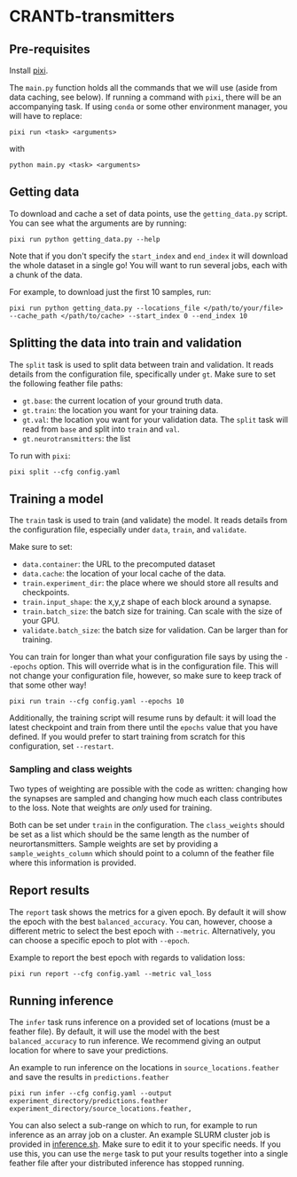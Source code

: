 # CRANTb-transmitters

## Pre-requisites

Install [pixi](https://pixi.sh/latest/).

The `main.py` function holds all the commands that we will use (aside from data caching, see below).
If running a command with `pixi`, there will be an accompanying task. If using `conda` or some other environment manager, you will have to replace: 
```
pixi run <task> <arguments>
```
with 
```
python main.py <task> <arguments>
```


## Getting data
To download and cache a set of data points, use the `getting_data.py` script. You can see what the arguments are by running: 

```
pixi run python getting_data.py --help
```

Note that if you don't specify the `start_index` and `end_index` it will download the whole dataset in a single go! You will want to run several jobs, each with a chunk of the data.

For example, to download just the first 10 samples, run: 
```
pixi run python getting_data.py --locations_file </path/to/your/file> --cache_path </path/to/cache> --start_index 0 --end_index 10
```

## Splitting the data into train and validation
The `split` task is used to split data between train and validation. It reads details from the configuration file, specifically under `gt`. 
Make sure to set the following feather file paths: 
- `gt.base`: the current location of your ground truth data.
- `gt.train`: the location you want for your training data.
- `gt.val`: the location you want for your validation data.
The `split` task will read from `base` and split into `train` and `val`. 
- `gt.neurotransmitters`: the list 

To run with `pixi`:
```
pixi split --cfg config.yaml
```

## Training a model
The `train` task is used to train (and validate) the model.
It reads details from the configuration file, especially under `data`, `train`, and `validate`.

Make sure to set: 
- `data.container`: the URL to the precomputed dataset
- `data.cache`: the location of your local cache of the data.
- `train.experiment_dir`: the place where we should store all results and checkpoints. 
- `train.input_shape`: the x,y,z shape of each block around a synapse.
- `train.batch_size`: the batch size for training. Can scale with the size of your GPU.
- `validate.batch_size`: the batch size for validation. Can be larger than for training.

You can train for longer than what your configuration file says by using the `--epochs` option. This will override what is in the configuration file. This will not change your configuration file, however, so make sure to keep track of that some other way!
```
pixi run train --cfg config.yaml --epochs 10
```

Additionally, the training script will resume runs by default: it will load the latest checkpoint and train from there until the `epochs` value that you have defined. 
If you would prefer to start training from scratch for this configuration, set `--restart`.

### Sampling and class weights

Two types of weighting are possible with the code as written: changing how the synapses are sampled and changing how much each class contributes to the loss. Note that weights are *only* used for training.

Both can be set under `train` in the configuration. 
The `class_weights` should be set as a list which should be the same length as the number of neurortansmitters. 
Sample weights are set by providing a `sample_weights_column` which should point to a column of the feather file where this information is provided.

## Report results
The `report` task shows the metrics for a given epoch. By default it will show the epoch with the best `balanced_accuracy`. 
You can, however, choose a different metric to select the best epoch with `--metric`. 
Alternatively, you can choose a specific epoch to plot with `--epoch`. 

Example to report the best epoch with regards to validation loss: 
```
pixi run report --cfg config.yaml --metric val_loss
```

## Running inference
The `infer` task runs inference on a provided set of locations (must be a feather file).
By default, it will use the model with the best `balanced_accuracy` to run inference. 
We recommend giving an output location for where to save your predictions. 

An example to run inference on the locations in `source_locations.feather` and save the results in `predictions.feather`
```
pixi run infer --cfg config.yaml --output experiment_directory/predictions.feather experiment_directory/source_locations.feather,
```

You can also select a sub-range on which to run, for example to run inference as an array job on a cluster. 
An example SLURM cluster job is provided in [inference.sh](inference.sh). Make sure to edit it to your specific needs.
If you use this, you can use the `merge` task to put your results together into a single feather file after your distributed inference has stopped running.